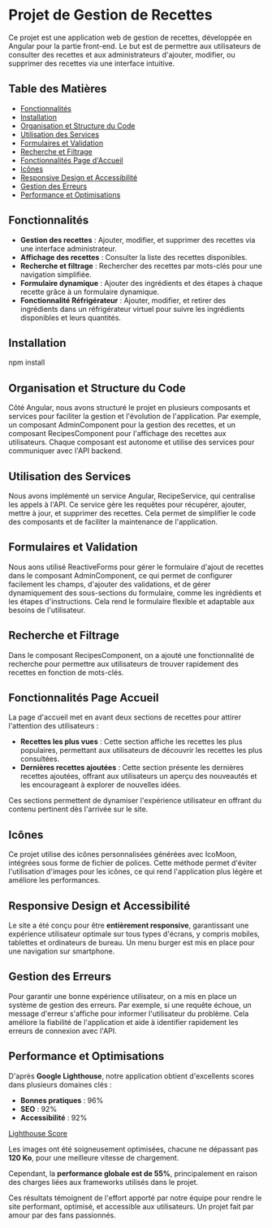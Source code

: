 # Projet de Gestion de Recettes

Ce projet est une application web de gestion de recettes, développée en Angular pour la partie front-end. Le but est de permettre aux utilisateurs de consulter des recettes et aux administrateurs d'ajouter, modifier, ou supprimer des recettes via une interface intuitive.

## Table des Matières

- [Fonctionnalités](#fonctionnalités)
- [Installation](#installation)
- [Organisation et Structure du Code](#organisation-et-structure-du-code)
- [Utilisation des Services](#utilisation-des-services)
- [Formulaires et Validation](#formulaires-et-validation)
- [Recherche et Filtrage](#recherche-et-filtrage)
- [Fonctionnalités Page d'Accueil](#fonctionnalités-page-accueil)
- [Icônes](#icônes)
- [Responsive Design et Accessibilité](#responsive-design-et-accessibilité)
- [Gestion des Erreurs](#gestion-des-erreurs)
- [Performance et Optimisations](#performance-et-optimisations)

## Fonctionnalités

- **Gestion des recettes** : Ajouter, modifier, et supprimer des recettes via une interface administrateur.
- **Affichage des recettes** : Consulter la liste des recettes disponibles.
- **Recherche et filtrage** : Rechercher des recettes par mots-clés pour une navigation simplifiée.
- **Formulaire dynamique** : Ajouter des ingrédients et des étapes à chaque recette grâce à un formulaire dynamique.
- **Fonctionnalité Réfrigérateur** : Ajouter, modifier, et retirer des ingrédients dans un réfrigérateur virtuel pour suivre les ingrédients disponibles et leurs quantités.

## Installation

npm install

## Organisation et Structure du Code

Côté Angular, nous avons structuré le projet en plusieurs composants et services pour faciliter la gestion et l'évolution de l'application. Par exemple, un composant AdminComponent pour la gestion des recettes, et un composant RecipesComponent pour l'affichage des recettes aux utilisateurs. Chaque composant est autonome et utilise des services pour communiquer avec l'API backend.

## Utilisation des Services

Nous avons implémenté un service Angular, RecipeService, qui centralise les appels à l'API. Ce service gère les requêtes pour récupérer, ajouter, mettre à jour, et supprimer des recettes. Cela permet de simplifier le code des composants et de faciliter la maintenance de l'application.

## Formulaires et Validation

Nous aons utilisé ReactiveForms pour gérer le formulaire d'ajout de recettes dans le composant AdminComponent, ce qui permet de configurer facilement les champs, d'ajouter des validations, et de gérer dynamiquement des sous-sections du formulaire, comme les ingrédients et les étapes d'instructions. Cela rend le formulaire flexible et adaptable aux besoins de l'utilisateur.

## Recherche et Filtrage

Dans le composant RecipesComponent, on a ajouté une fonctionnalité de recherche pour permettre aux utilisateurs de trouver rapidement des recettes en fonction de mots-clés.

## Fonctionnalités Page Accueil

La page d'accueil met en avant deux sections de recettes pour attirer l'attention des utilisateurs :

- **Recettes les plus vues** : Cette section affiche les recettes les plus populaires, permettant aux utilisateurs de découvrir les recettes les plus consultées.
- **Dernières recettes ajoutées** : Cette section présente les dernières recettes ajoutées, offrant aux utilisateurs un aperçu des nouveautés et les encourageant à explorer de nouvelles idées.

Ces sections permettent de dynamiser l'expérience utilisateur en offrant du contenu pertinent dès l'arrivée sur le site.

## Icônes

Ce projet utilise des icônes personnalisées générées avec IcoMoon, intégrées sous forme de fichier de polices. Cette méthode permet d'éviter l'utilisation d'images pour les icônes, ce qui rend l'application plus légère et améliore les performances.

## Responsive Design et Accessibilité

Le site a été conçu pour être **entièrement responsive**, garantissant une expérience utilisateur optimale sur tous types d'écrans, y compris mobiles, tablettes et ordinateurs de bureau. Un menu burger est mis en place pour une navigation sur smartphone.

## Gestion des Erreurs

Pour garantir une bonne expérience utilisateur, on a mis en place un système de gestion des erreurs. Par exemple, si une requête échoue, un message d'erreur s'affiche pour informer l'utilisateur du problème. Cela améliore la fiabilité de l'application et aide à identifier rapidement les erreurs de connexion avec l'API.

## Performance et Optimisations

D'après **Google Lighthouse**, notre application obtient d'excellents scores dans plusieurs domaines clés :

- **Bonnes pratiques** : 96%
- **SEO** : 92%
- **Accessibilité** : 92%

[Lighthouse Score](https://raw.githubusercontent.com/MAGICTNT/file_rouge/main/lighthouse.png)

Les images ont été soigneusement optimisées, chacune ne dépassant pas **120 Ko**, pour une meilleure vitesse de chargement. 

Cependant, la **performance globale est de 55%**, principalement en raison des charges liées aux frameworks utilisés dans le projet.

Ces résultats témoignent de l'effort apporté par notre équipe pour rendre le site performant, optimisé, et accessible aux utilisateurs. Un projet fait par amour par des fans passionnés.